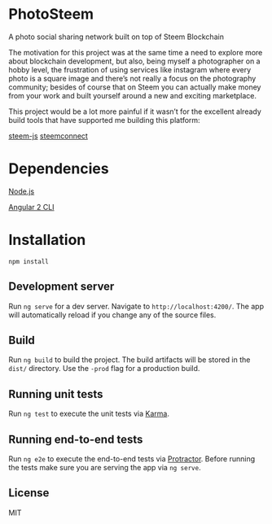 # PhotoSteem

A photo social sharing network built on top of Steem Blockchain

The motivation for this project was at the same time a need to explore more about blockchain development, but also, being myself a  photographer on a hobby level,  the frustration of using services like instagram where every photo is a square image and there’s not really a focus on the photography community; besides of course that on Steem you can actually make money from your work and built yourself around a new and exciting marketplace.

This project would be a lot more painful if it wasn’t for the excellent already build tools that have supported me building this platform:

[steem-js](https://github.com/steemit/steem-js)
[steemconnect](https://github.com/adcpm/steemconnect)



# Dependencies

[Node.js](https://nodejs.org)

[Angular 2 CLI](https://github.com/angular/angular-cli)

# Installation

`npm install`

## Development server

Run `ng serve` for a dev server. Navigate to `http://localhost:4200/`. The app will automatically reload if you change any of the source files.

## Build

Run `ng build` to build the project. The build artifacts will be stored in the `dist/` directory. Use the `-prod` flag for a production build.

## Running unit tests

Run `ng test` to execute the unit tests via [Karma](https://karma-runner.github.io).

## Running end-to-end tests

Run `ng e2e` to execute the end-to-end tests via [Protractor](http://www.protractortest.org/).
Before running the tests make sure you are serving the app via `ng serve`.

## License

MIT

